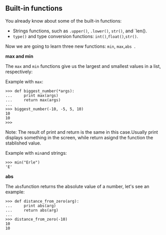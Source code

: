 ## Built-in functions

You already know about some of the built-in functions:
- Strings functions, such as `.upper()`, `.lower()`, `str()`, and `len().
- `type()` and type conversion functions: `int()`,`float()`,`str()`.

Now we are going to learn three new functions: `min`, `max`,`abs `.

**max and min**

The `max` and `min` functions give us the largest and smallest values in a list, respectively:

Example with `max`:

```
>>> def biggest_number(*args):
...     print max(args)
...     return max(args)
...
>>> biggest_number(-10, -5, 5, 10)
10
10
>>>
```
Note: The result of print and return is the same in this case.Usually print displays something in the screen, while return asignd the function the stablished value.

Example with `min`and strings:
```
>>> min("Erle")
'E'
```

**abs**

The `abs`function returns the absolute value of a number, let's see an example:
```
>>> def distance_from_zero(arg):
...     print abs(arg)
...     return abs(arg)
...
>>> distance_from_zero(-10)
10
10
```
